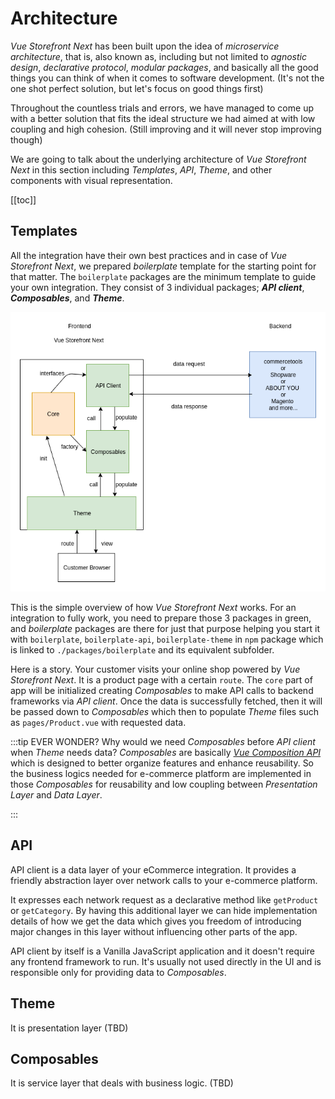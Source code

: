 # Architecture

_Vue Storefront Next_ has been built upon the idea of _microservice architecture_, that is, also known as, including but not limited to _agnostic design_, _declarative protocol_, _modular packages_, and basically all the good things you can think of when it comes to software development. (It's not the one shot perfect solution, but let's focus on good things first)

Throughout the countless trials and errors, we have managed to come up with a better solution that fits the ideal structure we had aimed at with low coupling and high cohesion. (Still improving and it will never stop improving though)

We are going to talk about the underlying architecture of _Vue Storefront Next_ in this section including _Templates_, _API_, _Theme_, and other components with visual representation. 

[[toc]]

## Templates
All the integration have their own best practices and in case of _Vue Storefront Next_, we prepared _boilerplate_ template for the starting point for that matter. The `boilerplate` packages are the minimum template to guide your own integration. They consist of 3 individual packages; ___API client___, ___Composables___, and ___Theme___. 

![templates_d](../images/templates.png)

This is the simple overview of how _Vue Storefront Next_ works. For an integration to fully work, you need to prepare those 3 packages in green, and _boilerplate_ packages are there for just that purpose helping you start it with `boilerplate`, `boilerplate-api`, `boilerplate-theme` in `npm` package which is linked to `./packages/boilerplate` and its equivalent subfolder. 

Here is a story. Your customer visits your online shop powered by _Vue Storefront Next_. It is a product page with a certain `route`. The `core` part of app will be initialized creating _Composables_ to make API calls to backend frameworks via _API client_. Once the data is successfully fetched, then it will be passed down to _Composables_ which then to populate _Theme_ files such as `pages/Product.vue` with requested data.

:::tip EVER WONDER? 
Why would we need _Composables_ before _API client_ when _Theme_ needs data? _Composables_ are basically [_Vue Composition API_](https://composition-api.vuejs.org/) which is designed to better organize features and enhance reusability. So the business logics needed for e-commerce platform are implemented in those _Composables_ for reusability and low coupling between _Presentation Layer_ and _Data Layer_.  

:::

## API
API client is a data layer of your eCommerce integration. It provides a friendly abstraction layer over network calls to your e-commerce platform.

It expresses each network request as a declarative method like `getProduct` or `getCategory`. By having this additional layer we can hide implementation details of how we get the data which gives you freedom of introducing major changes in this layer without influencing other parts of the app.

API client by itself is a Vanilla JavaScript application and it doesn't require any frontend framework to run. It's usually not used directly in the UI and is responsible only for providing data to _Composables_.

## Theme
It is presentation layer (TBD)

## Composables
It is service layer that deals with business logic. (TBD)
